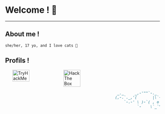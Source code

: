 # Welcome ! 💜
---
## About me !
```
she/her, 17 yo, and I love cats 💖
```

## Profils !

<div style="display : flex; width : 100%; padding-left : 1.5rem">
  <img style="width : 33%; height : auto;" src="https://tryhackme-badges.s3.amazonaws.com/n3k0girl.png" alt="TryHackMe">

  <img style="width : 33%; height : auto;" src="http://www.hackthebox.eu/badge/image/530691" alt="Hack The Box">
</div>

```markdown
                                                   _._     _,-'""`-._
                                                  (,-.`._,'(       |\`-/|
                                                      `-.-' \ )-`( , o o)
                                                            `-    \`_`"'-
```
